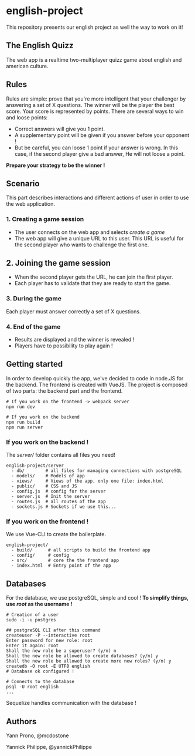 # english-project


This repository presents our english project as well the way to work on it!


## The English Quizz

The web app is a realtime two-multiplayer quizz game about english and american culture.

## Rules

Rules are simple: prove that you're more intelligent that your challenger by answering a set of X questions. The winner will be the player the best score. Your score is represented by points. There are several ways to win and loose points:
 - Correct answers will give you 1 point.
 - A supplementary point will be given if you answer before your opponent !
 - But be careful, you can loose 1 point if your answer is wrong. In this case, if the second player give a bad answer, He will not loose a point.


**Prepare your strategy to be the winner !**


## Scenario

This part describes interactions and different actions of user in order to use the web application.  

### 1. Creating a game session

 - The user connects on the web app and selects *create a game*
 - The web app will give a unique URL to this user. This URL is useful for the second player who wants to challenge the first one.

 ## 2. Joining the game session

  - When the second player gets the URL, he can join the first player.
  - Each player has to validate that they are ready to start the game.

### 3. During the game

  Each player must answer correctly a set of X questions.


### 4. End of the game
  - Results are displayed and the winner is revealed !
  - Players have to possibility to play again !


## Getting started

In order to develop quickly the app, we've decided to code in node.JS for the backend. The frontend is created with VueJS.
The project is composed of two parts: the backend part and the frontend.


    # If you work on the frontend -> webpack server
    npm run dev

    # If you work on the backend
    npm run build
    npm run server

### If you work on the backend !

The *server/* folder contains all files you need!

    english-project/server
      - db/        # all files for managing connections with postgreSQL
      - models/    # Models of app
      - views/     # Views of the app, only one file: index.html
      - public/    # CSS and JS
      - config.js  # config for the server
      - server.js  # Init the server
      - routes.js  # all routes of the app
      - sockets.js # Sockets if we use this...

### If you work on the frontend !

We use Vue-CLI to create the boilerplate.

    english-project/
      - build/      # all scripts to build the frontend app
      - config/     # config
      - src/        # core the the frontend app
      - index.html  # Entry point of the app

## Databases
For the database, we use postgreSQL, simple and cool !
**To simplify things, use *root* as the username !**

    # Creation of a user
    sudo -i -u postgres

    ## postgreSQL CLI after this command
    createuser -P --interactive root
    Enter password for new role: root
    Enter it again: root
    Shall the new role be a superuser? (y/n) n
    Shall the new role be allowed to create databases? (y/n) y
    Shall the new role be allowed to create more new roles? (y/n) y
    createdb -O root -E UTF8 english
    # Database ok configured !

    # Connects to the database
    psql -U root english
    ...


Sequelize handles communication with the database !

## Authors

Yann Prono, @mcdostone

Yannick Philippe, @yannickPhilippe
